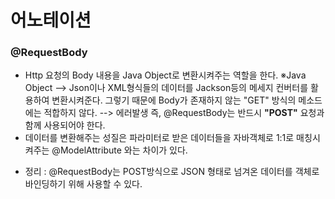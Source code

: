 # 어노테이션

### @RequestBody
* Http 요청의 Body 내용을 Java Object로 변환시켜주는 역할을 한다. ※Java Object --> Json이나 XML형식들의 데이터를 Jackson등의 메세지 컨버터를 활용하여 변환시켜준다.
  그렇기 때문에 Body가 존재하지 않는 "GET" 방식의 메소드에는 적합하지 않다. --> 에러발생
  즉, @RequestBody는 반드시 __"POST"__ 요청과 함께 사용되어야 한다.
* 데이터를 변환해주는 성질은 파라미터로 받은 데이터들을 자바객체로 1:1로 매칭시켜주는 @ModelAttribute 와는 차이가 있다.
- 정리 : @RequestBody는 POST방식으로 JSON 형태로 넘겨온 데이터를 객체로 바인딩하기 위해 사용할 수 있다.
